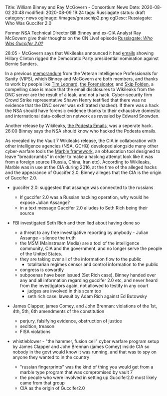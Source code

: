 Title: William Binney and Ray McGovern - Consortium News
Date: 2020-08-02 20:48
modified: 2020-08-09 19:24
tags: Russiagate
status: draft
category: news
ogImage: /images/grasschip2.png
ogDesc: Russiagate: Who Was Guccifer 2.0

<!-- PELICAN_BEGIN_SUMMARY -->

Former NSA Technical Director Bill Binney and ex-CIA Analyst Ray McGovern give their thoughts on the CN Live! episode [Russiagate: *Who Was Guccifer 2.0?*](https://consortiumnews.com/2020/05/25/cn-live-new-episode-russiagate-who-was-guccifer-2-0-watch-the-replay/)

28:05 - McGovern says that Wikileaks announced it had [emails](https://wikileaks.org/dnc-emails/) showing Hillary Clinton rigged the Democratic Party presidential nomination against Bernie Sanders.

In a previous [memorandum](https://consortiumnews.com/2016/12/12/us-intel-vets-dispute-russia-hacking-claims/) from the Veteran Intelligence Professionals for Sanity (VIPS), which Binney and McGovern are both members, and thanks to work by people like [Tim Leonard](http://g-2.space), [the Forensicator](https://theforensicator.wordpress.com), and [Skip Folden](https://consortiumnews.com/2017/07/24/intel-vets-challenge-russia-hack-evidence/), a compelling case is made that the email disclosures to Wikileaks from the DNC server are the result of a leak, and not a hack. Cyber-security firm Crowd Strike representative Shawn Henry testified that there was no evidence that the DNC server was exfiltrated (hacked). If there was a hack the NSA should have forensic evidence thanks to their exhaustive domestic and international data-collection network as revealed by Edward Snowden.

Another release by Wikileaks, [the Podesta Emails](https://wikileaks.org/podesta-emails/), was a seperate hack. 26:00 Binney says the NSA should know who hacked the Podesta emails.

As revealed by the Vault 7 Wikileaks release, the CIA in collaboration with other intelligence agencies (NSA, GCHQ) developed alongside many other cyber-warfare tools the [Marble framework](https://wikileaks.org/vault7/#Marble%20Framework), an obfuscation tool designed to leave "breadcrumbs" in order to make a hacking attempt look like it was from a foreign source (Russia, China, Iran etc). According to Wikileaks, Marble was in use at the CIA during 2016, at the time of the alleged hacks and the appearance of Guccifer 2.0. Binney alleges that the CIA is the origin of Guccifer 2.0.

<!-- PELICAN_END_SUMMARY -->

* guccifer 2.0: suggested that assange was connected to the russians
	* If guccifer 2.0 was a Russian hacking operation, why would he expose Julian Assange?
	* in a text message Guccifer 2.0 alludes to Seth Rich being their source
* FBI investigated Seth Rich and then lied about having done so
	* a threat to any free investigative reporting by anybody - Julian Assange - silence the truth
	* the MSM (Mainstream Media) are a tool of the intelligence community, CIA and the government, and no longer serve the people of the United States.
	* they are taking over all of the information flow to the public
		* totalitarian regimes censor and control information to the public
	* congress is cowardly
	* subpoenas have been issued (Set Rich case), Binney handed over any and all information regarding guccifer 2.0 etc, and never heard from the investigators again, not allowed to testify in any court
		* judges are involved in this scam too
		* seth rich case: lawsuit by Adam Rich against Ed Butowsky


* James Clapper, james Comey, and John Brennan: violations of the 1st, 4th, 5th, 6th amendments of the constitution
	* perjury, falsifying evidence, obstruction of justice
	* sedition, treason
	* FISA violations

* whistleblower - "the hammer, fusion cell" cyber warfare program setup by James Clapper and John Brennan (james Comey) inside CIA so nobody in the govt would know it was running, and that was to spy on anyone they wanted to in the country
	* "russian fingerprints" was the kind of thing you would get from a marble type program that was compromised by vault 7
	* the people who were involved in setting up Guccifer2.0 most likely came from that group
	* CIA as the origin of Guccifer2.0
